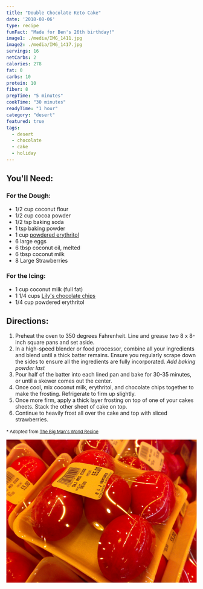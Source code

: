 ```yaml
---
title: "Double Chocolate Keto Cake"
date: '2018-08-06'
type: recipe
funFact: "Made for Ben's 26th birthday!"
image1: ./media/IMG_1411.jpg
image2: ./media/IMG_1417.jpg
servings: 16
netCarbs: 2
calories: 278
fat: 0
carbs: 10
protein: 10
fiber: 8
prepTime: "5 minutes"
cookTime: "30 minutes"
readyTime: "1 hour"
category: "desert"
featured: true
tags:
  - desert
  - chocolate
  - cake
  - holiday
---
```


## You'll Need:

### For the Dough:

- 1/2 cup coconut flour
- 1/2 cup cocoa powder
- 1/2 tsp baking soda
- 1 tsp baking powder
- 1 cup [powdered erythritol](https://amzn.to/2OwdAZD)
- 6 large eggs
- 6 tbsp coconut oil, melted
- 6 tbsp coconut milk
- 8 Large Strawberries

### For the Icing:
- 1 cup coconut milk (full fat)
- 1 1/4 cups [Lily's chocolate chips](https://amzn.to/2nuCwVW)
- 1/4 cup powdered erythritol

## Directions:

1. Preheat the oven to 350 degrees Fahrenheit. Line and grease *two* 8 x 8-inch square pans and set aside. 
2. In a high-speed blender or food processor, combine all your ingredients and blend until a thick batter remains. Ensure you regularly scrape down the sides to ensure all the ingredients are fully incorporated. *Add baking powder last*
3. Pour half of the batter into each lined pan and bake for 30-35 minutes, or until a skewer comes out the center.
4. Once cool, mix coconut milk, erythritol, and chocolate chips together to make the frosting. Refrigerate to firm up slightly.
5. Once more firm, apply a thick layer frosting on top of one of your cakes sheets. Stack the other sheet of cake on top.
6. Continue to heavily frost all over the cake and top with sliced strawberries.

<small>* Adopted from [The Big Man's World Recipe](https://thebigmansworld.com/2018/06/21/flourless-paleo-vegan-chocolate-cake-keto-low-carb/)</small>

![](./media/salty_egg.jpg)